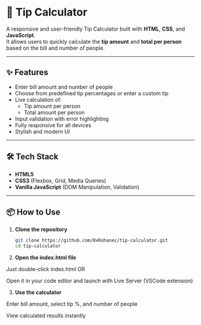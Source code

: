 # 💸 Tip Calculator

A responsive and user-friendly Tip Calculator built with **HTML**, **CSS**, and **JavaScript**.  
It allows users to quickly calculate the **tip amount** and **total per person** based on the bill and number of people.

---

## ✨ Features

- Enter bill amount and number of people
- Choose from predefined tip percentages or enter a custom tip
- Live calculation of:
  - Tip amount per person
  - Total amount per person
- Input validation with error highlighting
- Fully responsive for all devices
- Stylish and modern UI

---

## 🛠️ Tech Stack

- **HTML5**
- **CSS3** (Flexbox, Grid, Media Queries)
- **Vanilla JavaScript** (DOM Manipulation, Validation)

---

## 📦 How to Use

1. **Clone the repository**
   ```bash
   git clone https://github.com/0xRohanec/tip-calculator.git
   cd tip-calculator
2. **Open the index.html file**

Just double-click index.html
OR

Open it in your code editor and launch with Live Server (VSCode extension)

3. **Use the calculator**

Enter bill amount, select tip %, and number of people

View calculated results instantly
